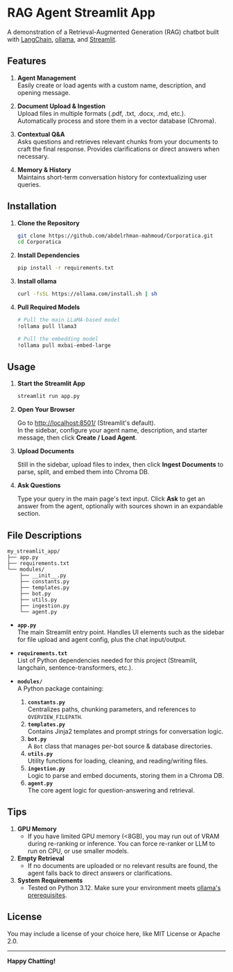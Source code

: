 # RAG Agent Streamlit App

A demonstration of a Retrieval-Augmented Generation (RAG) chatbot built with [LangChain](https://github.com/hwchase17/langchain), [ollama](https://github.com/jmorganca/ollama), and [Streamlit](https://github.com/streamlit/streamlit).

## Features
1. **Agent Management**  
   Easily create or load agents with a custom name, description, and opening message.

2. **Document Upload & Ingestion**  
   Upload files in multiple formats (.pdf, .txt, .docx, .md, etc.). Automatically process and store them in a vector database (Chroma).

3. **Contextual Q&A**  
   Asks questions and retrieves relevant chunks from your documents to craft the final response. Provides clarifications or direct answers when necessary.

4. **Memory & History**  
   Maintains short-term conversation history for contextualizing user queries.

## Installation

1. **Clone the Repository**

   ```bash
   git clone https://github.com/abdelrhman-mahmoud/Corporatica.git
   cd Corporatica
   ```

2. **Install Dependencies**

   ```bash
   pip install -r requirements.txt
   ```

3. **Install ollama**

   ```bash
   curl -fsSL https://ollama.com/install.sh | sh
   ```

4. **Pull Required Models**

   ```bash
   # Pull the main LLaMA-based model
   !ollama pull llama3

   # Pull the embedding model
   !ollama pull mxbai-embed-large
   ```

## Usage

1. **Start the Streamlit App**

   ```bash
   streamlit run app.py
   ```

2. **Open Your Browser**

   Go to [http://localhost:8501/](http://localhost:8501/) (Streamlit's default).  
   In the sidebar, configure your agent name, description, and starter message, then click **Create / Load Agent**.

3. **Upload Documents**

   Still in the sidebar, upload files to index, then click **Ingest Documents** to parse, split, and embed them into Chroma DB.

4. **Ask Questions**

   Type your query in the main page's text input. Click **Ask** to get an answer from the agent, optionally with sources shown in an expandable section.

## File Descriptions

```
my_streamlit_app/
├── app.py
├── requirements.txt
└── modules/
    ├── __init__.py
    ├── constants.py
    ├── templates.py
    ├── bot.py
    ├── utils.py
    ├── ingestion.py
    └── agent.py
```

- **`app.py`**  
  The main Streamlit entry point. Handles UI elements such as the sidebar for file upload and agent config, plus the chat input/output.

- **`requirements.txt`**  
  List of Python dependencies needed for this project (Streamlit, langchain, sentence-transformers, etc.).

- **`modules/`**  
  A Python package containing:
  1. **`constants.py`**  
     Centralizes paths, chunking parameters, and references to `OVERVIEW_FILEPATH`.
  2. **`templates.py`**  
     Contains Jinja2 templates and prompt strings for conversation logic.
  3. **`bot.py`**  
     A `Bot` class that manages per-bot source & database directories.
  4. **`utils.py`**  
     Utility functions for loading, cleaning, and reading/writing files.
  5. **`ingestion.py`**  
     Logic to parse and embed documents, storing them in a Chroma DB.
  6. **`agent.py`**  
     The core agent logic for question-answering and retrieval.

## Tips

1. **GPU Memory**  
   - If you have limited GPU memory (<8GB), you may run out of VRAM during re-ranking or inference. You can force re-ranker or LLM to run on CPU, or use smaller models.
2. **Empty Retrieval**  
   - If no documents are uploaded or no relevant results are found, the agent falls back to direct answers or clarifications.
3. **System Requirements**  
   - Tested on Python 3.12. Make sure your environment meets [ollama's prerequisites](https://github.com/jmorganca/ollama).

## License

You may include a license of your choice here, like MIT License or Apache 2.0.

---

**Happy Chatting!**
